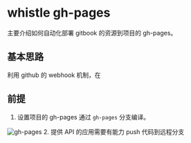 # whistle gh-pages

主要介绍如何自动化部署 gitbook 的资源到项目的 gh-pages。

## 基本思路

利用 github 的 webhook 机制，在

## 前提

1. 设置项目的 gh-pages 通过 `gh-pages` 分支编译。

  ![gh-pages](./asset/gh-pages-setting.png)
2. 提供 API 的应用需要有能力 push 代码到远程分支
